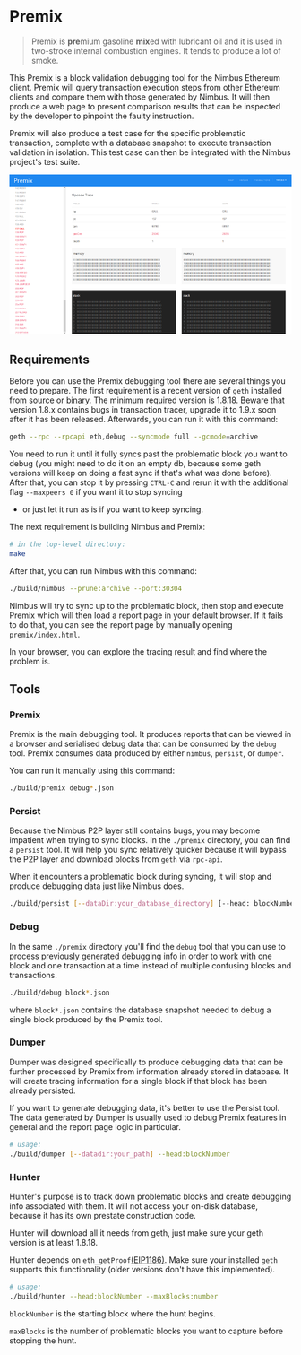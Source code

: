 # Premix

> Premix is **pre**mium gasoline **mix**ed with lubricant oil and it is
used in two-stroke internal combustion engines. It tends to produce a lot of
smoke.

This Premix is a block validation debugging tool for the Nimbus Ethereum
client. Premix will query transaction execution steps from other Ethereum
clients and compare them with those generated by Nimbus. It will then produce a
web page to present comparison results that can be inspected by the developer
to pinpoint the faulty instruction.

Premix will also produce a test case for the specific problematic transaction,
complete with a database snapshot to execute transaction validation in
isolation. This test case can then be integrated with the Nimbus project's test
suite.

![screenshot](assets/images/premix_screenshot.png)

## Requirements

Before you can use the Premix debugging tool there are several things you need
to prepare. The first requirement is a recent version of `geth` installed from
[source](https://github.com/ethereum/go-ethereum/releases) or
[binary](https://ethereum.github.io/go-ethereum/downloads/). The minimum
required version is 1.8.18. Beware that version 1.8.x contains bugs in
transaction tracer, upgrade it to 1.9.x soon after it has been released.
Afterwards, you can run it with this command:

```bash
geth --rpc --rpcapi eth,debug --syncmode full --gcmode=archive
```

You need to run it until it fully syncs past the problematic block you want to
debug (you might need to do it on an empty db, because some geth versions will
keep on doing a fast sync if that's what was done before). After that, you can
stop it by pressing `CTRL-C` and rerun it with the additional flag `--maxpeers
0` if you want it to stop syncing
- or just let it run as is if you want to keep syncing.

The next requirement is building Nimbus and Premix:

```bash
# in the top-level directory:
make
```

After that, you can run Nimbus with this command:

```bash
./build/nimbus --prune:archive --port:30304
```

Nimbus will try to sync up to the problematic block, then stop and execute
Premix which will then load a report page in your default browser. If it fails
to do that, you can see the report page by manually opening
`premix/index.html`.

In your browser, you can explore the tracing result and find where the problem is.

## Tools

### Premix

Premix is the main debugging tool. It produces reports that can be viewed in
a browser and serialised debug data that can be consumed by the `debug` tool.
Premix consumes data produced by either `nimbus`, `persist`, or `dumper`.

You can run it manually using this command:

```bash
./build/premix debug*.json
```

### Persist

Because the Nimbus P2P layer still contains bugs, you may become impatient when
trying to sync blocks. In the `./premix` directory, you can find a `persist`
tool. It will help you sync relatively quicker because it will bypass the P2P
layer and download blocks from `geth` via `rpc-api`.

When it encounters a problematic block during syncing, it will stop and produce
debugging data just like Nimbus does.

```bash
./build/persist [--dataDir:your_database_directory] [--head: blockNumber] [--maxBlocks: number] [--numCommits: number]
```

### Debug

In the same `./premix` directory you'll find the `debug` tool that you can use
to process previously generated debugging info in order to work with one block
and one transaction at a time instead of multiple confusing blocks and
transactions.

```bash
./build/debug block*.json
```

where `block*.json` contains the database snapshot needed to debug a single
block produced by the Premix tool.

### Dumper

Dumper was designed specifically to produce debugging data that can be further
processed by Premix from information already stored in database. It will create
tracing information for a single block if that block has been already
persisted.

If you want to generate debugging data, it's better to use the Persist tool.
The data generated by Dumper is usually used to debug Premix features in
general and the report page logic in particular.

```bash
# usage:
./build/dumper [--datadir:your_path] --head:blockNumber
```

### Hunter

Hunter's purpose is to track down problematic blocks and create debugging info
associated with them. It will not access your on-disk database, because it has
its own prestate construction code.

Hunter will download all it needs from geth, just make sure your geth version
is at least 1.8.18.

Hunter depends on
`eth_getProof`[(EIP1186)](https://github.com/ethereum/EIPs/issues/1186). Make
sure your installed `geth` supports this functionality (older versions don't
have this implemented).

```bash
# usage:
./build/hunter --head:blockNumber --maxBlocks:number
```

`blockNumber` is the starting block where the hunt begins.

`maxBlocks` is the number of problematic blocks you want to capture before
stopping the hunt.

